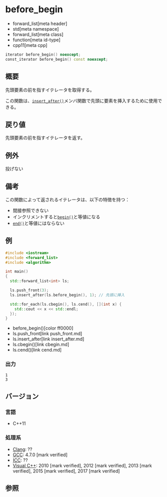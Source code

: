 # before_begin
* forward_list[meta header]
* std[meta namespace]
* forward_list[meta class]
* function[meta id-type]
* cpp11[meta cpp]

```cpp
iterator before_begin() noexcept;
const_iterator before_begin() const noexcept;
```

## 概要
先頭要素の前を指すイテレータを取得する。

この関数は、[`insert_after()`](insert_after.md)メンバ関数で先頭に要素を挿入するために使用できる。


## 戻り値
先頭要素の前を指すイテレータを返す。


## 例外
投げない


## 備考
この関数によって返されるイテレータは、以下の特徴を持つ：

- 間接参照できない
- インクリメントすると[`begin()`](begin.md)と等値になる
- [`end()`](end.md)と等値にはならない


## 例
```cpp example
#include <iostream>
#include <forward_list>
#include <algorithm>

int main()
{
  std::forward_list<int> ls;

  ls.push_front(3);
  ls.insert_after(ls.before_begin(), 1); // 先頭に挿入

  std::for_each(ls.cbegin(), ls.cend(), [](int x) {
    std::cout << x << std::endl;
  });
}
```
* before_begin()[color ff0000]
* ls.push_front[link push_front.md]
* ls.insert_after[link insert_after.md]
* ls.cbegin()[link cbegin.md]
* ls.cend()[link cend.md]

### 出力
```
1
3
```

## バージョン
### 言語
- C++11

### 処理系
- [Clang](/implementation.md#clang): ??
- [GCC](/implementation.md#gcc): 4.7.0 [mark verified]
- [ICC](/implementation.md#icc): ??
- [Visual C++](/implementation.md#visual_cpp): 2010 [mark verified], 2012 [mark verified], 2013 [mark verified], 2015 [mark verified], 2017 [mark verified]


## 参照


